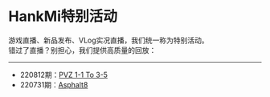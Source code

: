 # HankMi特别活动
游戏直播、新品发布、VLog实况直播，我们统一称为特别活动。  
错过了直播？别担心，我们提供高质量的回放：  

***

* 220812期：[PVZ 1-1 To 3-5](https://www.bilibili.com/video/BV1pd4y1K7YS/)
* 220731期：[Asphalt8](https://www.bilibili.com/video/BV19a411Z7DQ)
